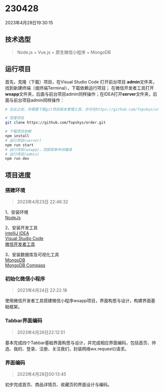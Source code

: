 # 230428
‎2023年4月28日19:30:15

## 技术选型
> Node.js + Vue.js + 原生微信小程序 + MongoDB

## 运行项目

首先，克隆（下载）项目，在Visual Studio Code 打开前台项目 **admin**文件夹，找到新建终端（或终端Terminal），下载依赖运行项目；
在微信开发者工具打开**wxapp**文件夹，后面与前台项目admin同样操作；在IDEA打开**server**文件夹，后面与前台项目admin同样操作：
```bash
# 在此之前，你需要下载git项目版本管理工具，亦可在https://github.com/Topskys/order.git上直接下载项目zip再导入编译器运行

# 克隆项目
git clone https://github.com/Topskys/order.git

# 下载项目依赖
npm install
# 运行项目(server)
npm run start
# 运行项目(wxapp)，顶部菜单中间编译
# 运行项目(admin)
npm run dev
```


## 项目进度

### 搭建环境
> ‎2023‎年‎4‎月‎23‎日 ‏‎22:46:32

1、安装环境  
[NodeJs](https://nodejs.org/dist/v18.13.0/node-v18.13.0-x64.msi)

2、安装开发工具  
[intelliJ IDEA](https://www.jetbrains.com/)  
[Visual Studio Code](https://code.visualstudio.com/)  
[微信开发者工具](https://developers.weixin.qq.com/miniprogram/dev/devtools/download.html)

3、安装数据库及可视化工具  
[MongoDB](https://www.mongodb.com/)  
[MongoDB Compass](https://www.mongodb.com/products/compass)

### 初始化微信小程序
> ‎2023‎年‎4‎月‎24‎日 ‏‎22:22:18

使用微信开发者工具搭建微信小程序wxapp项目，界面构思与设计，构建界面基础框架。

### Tabbar界面编码
> 2023年4月26日22:12:51

基本完成四个Tabbar基础界面构思与设计，并完成相应界面编码，包括首页、帅选、我的、登录、注册、关注我们，封装网络wx.request()请求。

### 界面编码
> 2023年4月28日00:13:45

初步完成首页、商品详情页、收藏页的界面设计与编码。
